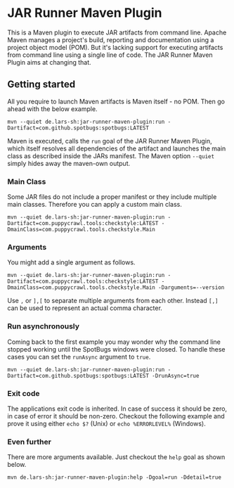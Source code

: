# JAR Runner Maven Plugin
This is a Maven plugin to execute JAR artifacts from command line. Apache Maven manages a project's build, reporting and documentation using a project object model (POM). But it's lacking support for executing artifacts from command line using a single line of code. The JAR Runner Maven Plugin aims at changing that.

## Getting started
All you require to launch Maven artifacts is Maven itself - no POM. Then go ahead with the below example.

	mvn --quiet de.lars-sh:jar-runner-maven-plugin:run -Dartifact=com.github.spotbugs:spotbugs:LATEST

Maven is executed, calls the `run` goal of the JAR Runner Maven Plugin, which itself resolves all dependencies of the artifact and launches the main class as described inside the JARs manifest. The Maven option `--quiet` simply hides away the maven-own output.

### Main Class
Some JAR files do not include a proper manifest or they include multiple main classes. Therefore you can apply a custom main class.

	mvn --quiet de.lars-sh:jar-runner-maven-plugin:run -Dartifact=com.puppycrawl.tools:checkstyle:LATEST -DmainClass=com.puppycrawl.tools.checkstyle.Main

### Arguments
You might add a single argument as follows.

	mvn --quiet de.lars-sh:jar-runner-maven-plugin:run -Dartifact=com.puppycrawl.tools:checkstyle:LATEST -DmainClass=com.puppycrawl.tools.checkstyle.Main -Darguments=--version

Use `,` or `],[` to separate multiple arguments from each other. Instead `[,]` can be used to represent an actual comma character.

### Run asynchronously
Coming back to the first example you may wonder why the command line stopped working until the SpotBugs windows were closed. To handle these cases you can set the `runAsync` argument to `true`.

	mvn --quiet de.lars-sh:jar-runner-maven-plugin:run -Dartifact=com.github.spotbugs:spotbugs:LATEST -DrunAsync=true

### Exit code
The applications exit code is inherited. In case of success it should be zero, in case of error it should be non-zero. Checkout the following example and prove it using either `echo $?` (Unix) or `echo %ERRORLEVEL%` (Windows).

### Even further
There are more arguments available. Just checkout the `help` goal as shown below.

	mvn de.lars-sh:jar-runner-maven-plugin:help -Dgoal=run -Ddetail=true